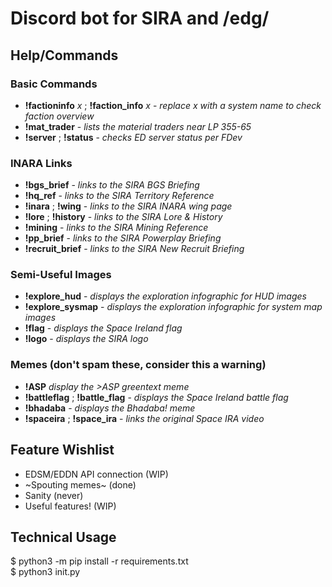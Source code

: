 # Discord bot for SIRA and /edg/

## Help/Commands

### Basic Commands
- **!factioninfo** *x* ; **!faction_info** *x* - *replace x with a system name to check faction overview*
- **!mat_trader** - *lists the material traders near LP 355-65*
- **!server** ; **!status** - *checks ED server status per FDev*

### INARA Links
- **!bgs_brief** - *links to the SIRA BGS Briefing*
- **!hq_ref** - *links to the SIRA Territory Reference*
- **!inara** ; **!wing** - *links to the SIRA INARA wing page*
- **!lore** ; **!history** - *links to the SIRA Lore & History*
- **!mining** - *links to the SIRA Mining Reference*
- **!pp_brief** - *links to the SIRA Powerplay Briefing*
- **!recruit_brief** - *links to the SIRA New Recruit Briefing*

### Semi-Useful Images
- **!explore_hud** - *displays the exploration infographic for HUD images*
- **!explore_sysmap** - *displays the exploration infographic for system map images*
- **!flag** - *displays the Space Ireland flag*
- **!logo** - *displays the SIRA logo*

### Memes (don't spam these, consider this a warning)
- **!ASP** *display the >ASP greentext meme*
- **!battleflag** ; **!battle_flag** - *displays the Space Ireland battle flag*
- **!bhadaba** - *displays the Bhadaba! meme*
- **!spaceira** ; **!space_ira** - *links the original Space IRA video*

## Feature Wishlist
- EDSM/EDDN API connection (WIP)
- ~Spouting memes~ (done)
- Sanity (never)
- Useful features! (WIP)

## Technical Usage
$ python3 -m pip install -r requirements.txt\
$ python3 init.py
